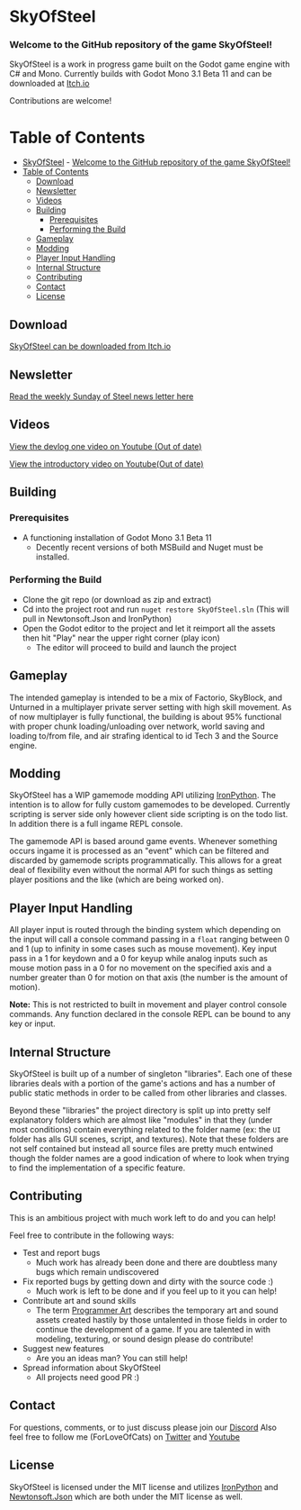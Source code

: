 # SkyOfSteel

### Welcome to the GitHub repository of the game SkyOfSteel!

SkyOfSteel is a work in progress game built on the Godot game engine with C# and Mono.
Currently builds with Godot Mono 3.1 Beta 11 and can be downloaded at [Itch.io](https://forloveofcats.itch.io/skyofsteel "Itch.io link")

Contributions are welcome!


# Table of Contents
- [SkyOfSteel](#skyofsteel)
        - [Welcome to the GitHub repository of the game SkyOfSteel!](#welcome-to-the-github-repository-of-the-game-skyofsteel)
- [Table of Contents](#table-of-contents)
    - [Download](#download)
    - [Newsletter](#newsletter)
    - [Videos](#videos)
    - [Building](#building)
        - [Prerequisites](#prerequisites)
        - [Performing the Build](#performing-the-build)
    - [Gameplay](#gameplay)
    - [Modding](#modding)
    - [Player Input Handling](#player-input-handling)
    - [Internal Structure](#internal-structure)
    - [Contributing](#contributing)
    - [Contact](#contact)
    - [License](#license)


## Download
[SkyOfSteel can be downloaded from Itch.io](https://forloveofcats.itch.io/skyofsteel "Itch.io link")


## Newsletter
[Read the weekly Sunday of Steel news letter here](https://medium.com/@ForLoveOfCats "Sunday of Steel Medium link")


## Videos
[View the devlog one video on Youtube (Out of date)](https://www.youtube.com/watch?v=k-LEUnC75ug "Devlog one video link")

[View the introductory video on Youtube(Out of date)](https://www.youtube.com/watch?v=zhd9OqqL-9Q "Out of date introductory video link")


## Building

### Prerequisites

* A functioning installation of Godot Mono 3.1 Beta 11
  * Decently recent versions of both MSBuild and Nuget must be installed.


### Performing the Build

* Clone the git repo (or download as zip and extract)
* Cd into the project root and run `nuget restore SkyOfSteel.sln` (This will pull in Newtonsoft.Json and IronPython)
* Open the Godot editor to the project and let it reimport all the assets then hit "Play" near the upper right corner (play icon)
  * The editor will proceed to build and launch the project



## Gameplay

The intended gameplay is intended to be a mix of Factorio, SkyBlock, and Unturned in a
multiplayer private server setting with high skill movement. As of now multiplayer is fully
functional, the building is about 95% functional with proper chunk loading/unloading
over network, world saving and loading to/from file, and air strafing identical to id Tech 3
and the Source engine.



## Modding

SkyOfSteel has a WIP gamemode modding API utilizing [IronPython](https://github.com/IronLanguages/ironpython2 "IronPython Github Page").
The intention is to allow for fully custom gamemodes to be developed. Currently scripting is server
side only however client side scripting is on the todo list. In addition there is a full ingame REPL console.

The gamemode API is based around game events. Whenever something occurs ingame it is
processed as an "event" which can be filtered and discarded by gamemode scripts programmatically.
This allows for a great deal of flexibility even without the normal API for such things
as setting player positions and the like (which are being worked on).



## Player Input Handling

All player input is routed through the binding system which depending on the input will call
a console command passing in a `float` ranging between 0 and 1 (up to infinity in some cases
such as mouse movement). Key input pass in a 1 for keydown and a 0 for keyup while analog
inputs such as mouse motion pass in a 0 for no movement on the specified axis and a number
greater than 0 for motion on that axis (the number is the amount of motion).

**Note:** This is not restricted to built in movement and player control console commands.
Any function declared in the console REPL can be bound to any key or input.



## Internal Structure

SkyOfSteel is built up of a number of singleton "libraries". Each one of these libraries deals
with a portion of the game's actions and has a number of public static methods in order to be
called from other libraries and classes.

Beyond these "libraries" the project directory is split up into pretty self explanatory folders
which are almost like "modules" in that they (under most conditions) contain everything related
to the folder name (ex: the `UI` folder has alls GUI scenes, script, and textures). Note that
these folders are not self contained but instead all source files are pretty much entwined though
the folder names are a good indication of where to look when trying to find the implementation
of a specific feature.



## Contributing

This is an ambitious project with much work left to do and you can help!

Feel free to contribute in the following ways:

* Test and report bugs
  * Much work has already been done and there are doubtless many bugs which remain undiscovered
* Fix reported bugs by getting down and dirty with the source code :)
  * Much work is left to be done and if you feel up to it you can help!
* Contribute art and sound skills
  * The term [Programmer Art](https://en.wikipedia.org/wiki/Programmer_art "Wikipedia page on Programmer Art")
describes the temporary art and sound assets created hastily by those untalented in those fields in
order to continue the development of a game. If you are talented in with modeling, texturing, or sound
design please do contribute!
* Suggest new features
  * Are you an ideas man? You can still help!
* Spread information about SkyOfSteel
  * All projects need good PR :)



## Contact
For questions, comments, or to just discuss please join our
[Discord](https://www.discord.gg/Ag5Yckw "Discord Server Invite Link")
Also feel free to follow me (ForLoveOfCats) on
[Twitter](https://twitter.com/ForLoveOfCats "ForLoveOfCats Twitter Page") and
[Youtube](https://www.youtube.com/channel/UCbqt-FR7-S2gTWMw0BCEkaw "ForLoveOfCats Youtube Channel")



## License

SkyOfSteel is licensed under the MIT license and utilizes
[IronPython](https://github.com/IronLanguages/ironpython2 "IronPython Github Page")
and [Newtonsoft.Json](https://github.com/JamesNK/Newtonsoft.Json)
which are both under the MIT license as well.
